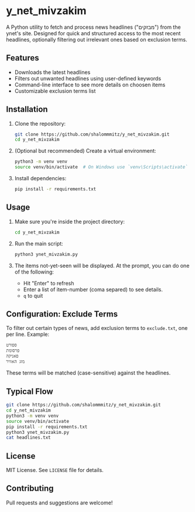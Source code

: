 # y_net_mivzakim

A Python utility to fetch and process news headlines ("מבזקים") from the ynet's site. Designed for quick and structured access to the most recent headlines, optionally filtering out irrelevant ones based on exclusion terms.

## Features

- Downloads the latest headlines
- Filters out unwanted headlines using user-defined keywords
- Command-line interface to see more details on choosen items
- Customizable exclusion terms list

## Installation

1. Clone the repository:

   ```bash
   git clone https://github.com/shalommmitz/y_net_mivzakim.git
   cd y_net_mivzakim
   ```

2. (Optional but recommended) Create a virtual environment:

   ```bash
   python3 -m venv venv
   source venv/bin/activate  # On Windows use `venv\Scripts\activate`
   ```

3. Install dependencies:

   ```bash
   pip install -r requirements.txt
   ```

## Usage

1. Make sure you're inside the project directory:

   ```bash
   cd y_net_mivzakim
   ```

2. Run the main script:

   ```bash
   python3 ynet_mivzakim.py
   ```

3. The items not-yet-seen will be displayed. At the prompt, you can do one of the following: 

   - Hit "Enter" to refresh
   - Enter a list of item-number (coma separed) to see details.
   - `q` to quit

## Configuration: Exclude Terms

To filter out certain types of news, add exclusion terms to `exclude.txt`, one per line. Example:

```
ספורט
פרסומת
פאניקה
מזג האוויר
```

These terms will be matched (case-sensitive) against the headlines.

## Typical Flow

```bash
git clone https://github.com/shalommmitz/y_net_mivzakim.git
cd y_net_mivzakim
python3 -m venv venv
source venv/bin/activate
pip install -r requirements.txt
python3 ynet_mivzakim.py
cat headlines.txt
```

## License

MIT License. See `LICENSE` file for details.

## Contributing

Pull requests and suggestions are welcome!
